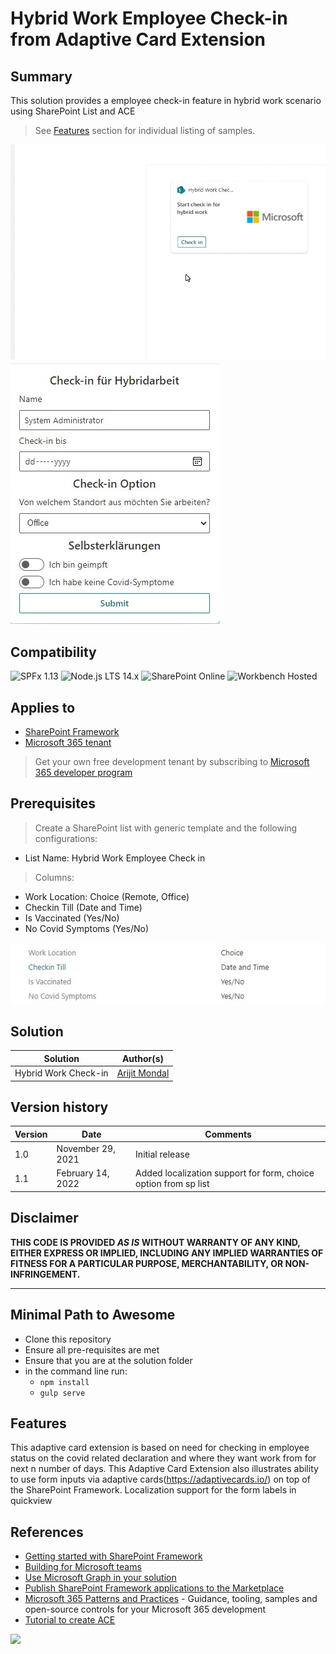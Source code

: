 # Hybrid Work Employee Check-in from Adaptive Card Extension


## Summary

This solution provides a employee check-in feature in hybrid work scenario using SharePoint List and ACE 

>See [Features](#Features) section for individual listing of samples.

![Hybrid Work Employee Check-in](./assets/demo.gif)
![LocalizedForm](./assets/LocalizedForm.jpg)

## Compatibility

![SPFx 1.13](https://img.shields.io/badge/SPFx-1.13.0-green.svg) 
![Node.js LTS 14.x](https://img.shields.io/badge/Node.js-LTS%2014.x-green.svg) 
![SharePoint Online](https://img.shields.io/badge/SharePoint-Online-yellow.svg) 
![Workbench Hosted](https://img.shields.io/badge/Workbench-Hosted-green.svg)

## Applies to

* [SharePoint Framework](https://docs.microsoft.com/sharepoint/dev/spfx/sharepoint-framework-overview)
* [Microsoft 365 tenant](https://docs.microsoft.com/sharepoint/dev/spfx/set-up-your-development-environment)

> Get your own free development tenant by subscribing to [Microsoft 365 developer program](http://aka.ms/o365devprogram)

## Prerequisites

> Create a SharePoint list with generic template and the following configurations:
- List Name: Hybrid Work Employee Check in

> Columns: 
- Work Location: Choice (Remote, Office)
- Checkin Till (Date and Time)
- Is Vaccinated (Yes/No)
- No Covid Symptoms	(Yes/No) 

![List Configurations ](assets/SPListColumns.jpg)


## Solution

Solution|Author(s)
--------|---------
Hybrid Work Check-in | [Arijit Mondal](https://www.linkedin.com/in/arijit-cloud/)

## Version history

Version|Date|Comments
-------|----|--------
1.0|November 29, 2021|Initial release
1.1|February 14, 2022|Added localization support for form, choice option from sp list

## Disclaimer

**THIS CODE IS PROVIDED *AS IS* WITHOUT WARRANTY OF ANY KIND, EITHER EXPRESS OR IMPLIED, INCLUDING ANY IMPLIED WARRANTIES OF FITNESS FOR A PARTICULAR PURPOSE, MERCHANTABILITY, OR NON-INFRINGEMENT.**

---

## Minimal Path to Awesome

* Clone this repository
* Ensure all pre-requisites are met
* Ensure that you are at the solution folder
* in the command line run:
  * `npm install`
  * `gulp serve`

## Features

This adaptive card extension is based on need for checking in employee status on the covid related declaration and where they want work from for next n number of days. 
This Adaptive Card Extension also illustrates ability to use form inputs via adaptive cards(https://adaptivecards.io/) on top of the SharePoint Framework.
Localization support for the form labels in quickview


## References

- [Getting started with SharePoint Framework](https://docs.microsoft.com/en-us/sharepoint/dev/spfx/set-up-your-developer-tenant)
- [Building for Microsoft teams](https://docs.microsoft.com/en-us/sharepoint/dev/spfx/build-for-teams-overview)
- [Use Microsoft Graph in your solution](https://docs.microsoft.com/en-us/sharepoint/dev/spfx/web-parts/get-started/using-microsoft-graph-apis)
- [Publish SharePoint Framework applications to the Marketplace](https://docs.microsoft.com/en-us/sharepoint/dev/spfx/publish-to-marketplace-overview)
- [Microsoft 365 Patterns and Practices](https://aka.ms/m365pnp) - Guidance, tooling, samples and open-source controls for your Microsoft 365 development
- [Tutorial to create ACE](https://docs.microsoft.com/en-us/sharepoint/dev/spfx/viva/get-started/build-first-sharepoint-adaptive-card-extension)

<img src="https://telemetry.sharepointpnp.com/sp-dev-fx-aces/samples/ImageCard-HybridWork-Checkin" />